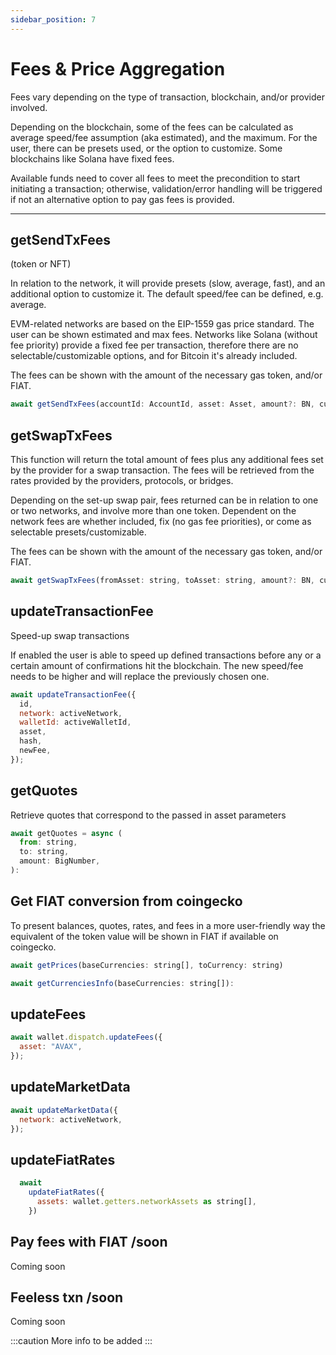 ```yaml
---
sidebar_position: 7
---
```


# Fees & Price Aggregation

Fees vary depending on the type of transaction, blockchain, and/or provider involved.

Depending on the blockchain, some of the fees can be calculated as average speed/fee assumption (aka estimated), and the maximum. For the user, there can be presets used, or the option to customize. Some blockchains like Solana have fixed fees.

Available funds need to cover all fees to meet the precondition to start initiating a transaction; otherwise, validation/error handling will be triggered if not an alternative option to pay gas fees is provided.

---

## getSendTxFees

(token or NFT)

In relation to the network, it will provide presets (slow, average, fast), and an additional option to customize it. The default speed/fee can be defined, e.g. average.

EVM-related networks are based on the EIP-1559 gas price standard. The user can be shown estimated and max fees.
Networks like Solana (without fee priority) provide a fixed fee per transaction, therefore there are no selectable/customizable options, and
for Bitcoin it's already included.

The fees can be shown with the amount of the necessary gas token, and/or FIAT.

```javascript
await getSendTxFees(accountId: AccountId, asset: Asset, amount?: BN, customFee?: FeeType)
```

## getSwapTxFees

This function will return the total amount of fees plus any additional fees set by the provider for a swap transaction. The fees will be retrieved from the rates provided by the providers, protocols, or bridges.

Depending on the set-up swap pair, fees returned can be in relation to one or two networks, and involve more than one token.
Dependent on the network fees are whether included, fix (no gas fee priorities), or come as selectable presets/customizable.

The fees can be shown with the amount of the necessary gas token, and/or FIAT.

```javascript
await getSwapTxFees(fromAsset: string, toAsset: string, amount?: BN, customFee?: FeeType)
```

## updateTransactionFee

Speed-up swap transactions

If enabled the user is able to speed up defined transactions before any or a certain amount of confirmations hit the blockchain. The new speed/fee needs to be higher and will replace the previously chosen one.

```javascript
await updateTransactionFee({
  id,
  network: activeNetwork,
  walletId: activeWalletId,
  asset,
  hash,
  newFee,
});
```

## getQuotes

Retrieve quotes that correspond to the passed in asset parameters

```javascript
await getQuotes = async (
  from: string,
  to: string,
  amount: BigNumber,
):
```

## Get FIAT conversion from coingecko

To present balances, quotes, rates, and fees in a more user-friendly way the equivalent of the token value will be shown in FIAT if available on coingecko.

```javascript
await getPrices(baseCurrencies: string[], toCurrency: string)
```

```javascript
await getCurrenciesInfo(baseCurrencies: string[]):
```

## updateFees

```javascript
await wallet.dispatch.updateFees({
  asset: "AVAX",
});
```

## updateMarketData

```javascript
await updateMarketData({
  network: activeNetwork,
});
```

## updateFiatRates

```javascript
  await
    updateFiatRates({
      assets: wallet.getters.networkAssets as string[],
    })
```

## Pay fees with FIAT /soon

Coming soon

## Feeless txn /soon

Coming soon

:::caution
More info to be added
:::
